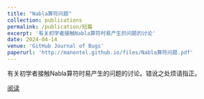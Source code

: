 ```yaml
---
title: "Nabla算符问题"
collection: publications
permalink: /publication/短篇
excerpt: '有关初学者接触Nabla算符时易产生的问题的讨论'
date: 2024-04-14
venue: 'GitHub Journal of Bugs'
paperurl: 'http://manontel.github.io/files/Nabla算符问题.pdf'
---
```


有关初学者接触Nabla算符时易产生的问题的讨论。错讹之处烦请指正。<br>

[阅读](http://manontel.github.io/files/Nabla算符问题.pdf)
